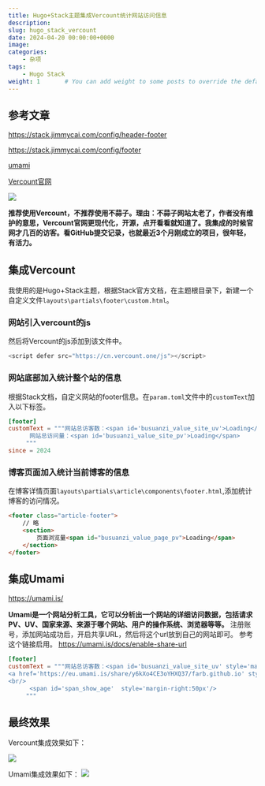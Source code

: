 ```yaml
---
title: Hugo+Stack主题集成Vercount统计网站访问信息
description: 
slug: hugo_stack_vercount
date: 2024-04-20 00:00:00+0000
image: 
categories:
    - 杂项
tags:
    - Hugo Stack
weight: 1       # You can add weight to some posts to override the default sorting (date descending)
---
```


## 参考文章

https://stack.jimmycai.com/config/header-footer

https://stack.jimmycai.com/config/footer

[umami](https://umami.is)


[Vercount官网](https://vercount.one/)

![](https://s3.bmp.ovh/imgs/2024/04/20/cf50449037262da6.png)

**推荐使用Vercount，不推荐使用不蒜子。理由：不蒜子网站太老了，作者没有维护的意思，Vercount官网更现代化，开源，点开看看就知道了。我集成的时候官网才几百的访客。看GitHub提交记录，也就最近3个月刚成立的项目，很年轻，有活力。**

## 集成Vercount

我使用的是Hugo+Stack主题，根据Stack官方文档，在主题根目录下，新建一个自定义文件`layouts\partials\footer\custom.html`。

### 网站引入vercount的js

然后将Vercount的js添加到该文件中。

``` js
<script defer src="https://cn.vercount.one/js"></script>
```

### 网站底部加入统计整个站的信息

根据Stack文档，自定义网站的footer信息。在`param.toml`文件中的`customText`加入以下标签。

``` toml
[footer]
customText = """网站总访客数：<span id='busuanzi_value_site_uv'>Loading</span><br/>
      网站总访问量：<span id='busuanzi_value_site_pv'>Loading</span>
     """
since = 2024
```

### 博客页面加入统计当前博客的信息

在博客详情页面`layouts\partials\article\components\footer.html`,添加统计博客的访问情况。

``` html
<footer class="article-footer">
    // 略
    <section>
        页面浏览量<span id="busuanzi_value_page_pv">Loading</span>
    </section>
</footer>
```

## 集成Umami
https://umami.is/

**Umami是一个网站分析工具，它可以分析出一个网站的详细访问数据，包括请求PV、UV、国家来源、来源于哪个网站、用户的操作系统、浏览器等等。**
注册账号，添加网站成功后，开启共享URL，然后将这个url放到自己的网站即可。
参考这个链接启用。 https://umami.is/docs/enable-share-url

``` toml
[footer]
customText = """网站总访客数：<span id='busuanzi_value_site_uv' style='margin-right:50px'>Loading</span> 网站总访问量：<span id='busuanzi_value_site_pv' style='margin-right:50px'>Loading</span>
<a href='https://eu.umami.is/share/y6kXo4CE3oYHXQ37/farb.github.io' style='color:blue' target='_blank'>网站访问详细统计</a>
<br/>
      <span id='span_show_age'  style='margin-right:50px'/>
     """
```

## 最终效果

Vercount集成效果如下：

![](https://s3.bmp.ovh/imgs/2024/04/20/7bf7133a95813d68.png)

Umami集成效果如下：
![](https://s3.bmp.ovh/imgs/2024/04/20/02e70ec3e5aa8aab.png)
